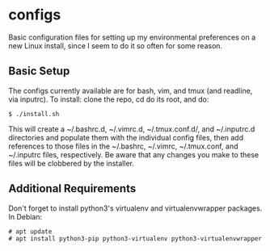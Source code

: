 # configs

Basic configuration files for setting up my environmental preferences on a new Linux install, since I seem to do it so often for some reason.

## Basic Setup

The configs currently available are for bash, vim, and tmux (and readline, via inputrc). To install: clone the repo, cd do its root, and do:
```
$ ./install.sh
```

This will create a ~/.bashrc.d, ~/.vimrc.d, ~/.tmux.conf.d/, and ~/.inputrc.d directories and populate them with the individual config files, then add references to those files in the ~/.bashrc, ~/.vimrc, ~/.tmux.conf, and ~/.inputrc files, respectively.
Be aware that any changes you make to these files will be clobbered by the installer.

## Additional Requirements

Don't forget to install python3's virtualenv and virtualenvwrapper packages. In Debian:
```
# apt update
# apt install python3-pip python3-virtualenv python3-virtualenvwrapper
```
